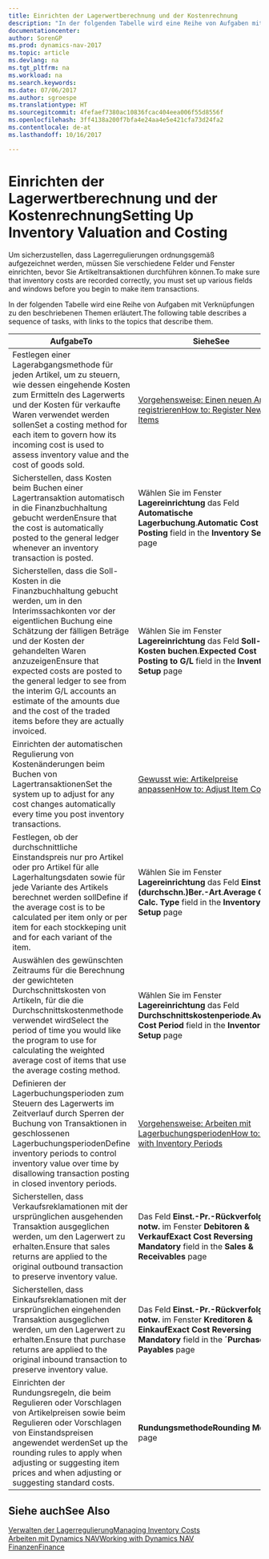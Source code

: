 ```yaml
---
title: Einrichten der Lagerwertberechnung und der Kostenrechnung
description: "In der folgenden Tabelle wird eine Reihe von Aufgaben mit Verknüpfungen zu den beschriebenen Themen erläutert."
documentationcenter: 
author: SorenGP
ms.prod: dynamics-nav-2017
ms.topic: article
ms.devlang: na
ms.tgt_pltfrm: na
ms.workload: na
ms.search.keywords: 
ms.date: 07/06/2017
ms.author: sgroespe
ms.translationtype: HT
ms.sourcegitcommit: 4fefaef7380ac10836fcac404eea006f55d8556f
ms.openlocfilehash: 3ff4138a200f7bfa4e24aa4e5e421cfa73d24fa2
ms.contentlocale: de-at
ms.lasthandoff: 10/16/2017

---
```

# <a name="setting-up-inventory-valuation-and-costing"></a><span data-ttu-id="11f58-103">Einrichten der Lagerwertberechnung und der Kostenrechnung</span><span class="sxs-lookup"><span data-stu-id="11f58-103">Setting Up Inventory Valuation and Costing</span></span>
<span data-ttu-id="11f58-104">Um sicherzustellen, dass Lagerregulierungen ordnungsgemäß aufgezeichnet werden, müssen Sie verschiedene Felder und Fenster einrichten, bevor Sie Artikeltransaktionen durchführen können.</span><span class="sxs-lookup"><span data-stu-id="11f58-104">To make sure that inventory costs are recorded correctly, you must set up various fields and windows before you begin to make item transactions.</span></span>

<span data-ttu-id="11f58-105">In der folgenden Tabelle wird eine Reihe von Aufgaben mit Verknüpfungen zu den beschriebenen Themen erläutert.</span><span class="sxs-lookup"><span data-stu-id="11f58-105">The following table describes a sequence of tasks, with links to the topics that describe them.</span></span>

|<span data-ttu-id="11f58-106">**Aufgabe**</span><span class="sxs-lookup"><span data-stu-id="11f58-106">**To**</span></span>|<span data-ttu-id="11f58-107">**Siehe**</span><span class="sxs-lookup"><span data-stu-id="11f58-107">**See**</span></span>|  
|------------|-------------|  
|<span data-ttu-id="11f58-108">Festlegen einer Lagerabgangsmethode für jeden Artikel, um zu steuern, wie dessen eingehende Kosten zum Ermitteln des Lagerwerts und der Kosten für verkaufte Waren verwendet werden sollen</span><span class="sxs-lookup"><span data-stu-id="11f58-108">Set a costing method for each item to govern how its incoming cost is used to assess inventory value and the cost of goods sold.</span></span>|[<span data-ttu-id="11f58-109">Vorgehensweise: Einen neuen Artikel registrieren</span><span class="sxs-lookup"><span data-stu-id="11f58-109">How to: Register New Items</span></span>](inventory-how-register-new-items.md)|  
|<span data-ttu-id="11f58-110">Sicherstellen, dass Kosten beim Buchen einer Lagertransaktion automatisch in die Finanzbuchhaltung gebucht werden</span><span class="sxs-lookup"><span data-stu-id="11f58-110">Ensure that the cost is automatically posted to the general ledger whenever an inventory transaction is posted.</span></span>|<span data-ttu-id="11f58-111">Wählen Sie im Fenster **Lagereinrichtung** das Feld **Automatische Lagerbuchung**.</span><span class="sxs-lookup"><span data-stu-id="11f58-111">**Automatic Cost Posting** field in the **Inventory Setup** page</span></span>|  
|<span data-ttu-id="11f58-112">Sicherstellen, dass die Soll-Kosten in die Finanzbuchhaltung gebucht werden, um in den Interimssachkonten vor der eigentlichen Buchung eine Schätzung der fälligen Beträge und der Kosten der gehandelten Waren anzuzeigen</span><span class="sxs-lookup"><span data-stu-id="11f58-112">Ensure that expected costs are posted to the general ledger to see from the interim G/L accounts an estimate of the amounts due and the cost of the traded items before they are actually invoiced.</span></span>|<span data-ttu-id="11f58-113">Wählen Sie im Fenster **Lagereinrichtung** das Feld **Soll-Kosten buchen**.</span><span class="sxs-lookup"><span data-stu-id="11f58-113">**Expected Cost Posting to G/L** field in the **Inventory Setup** page</span></span>|  
|<span data-ttu-id="11f58-114">Einrichten der automatischen Regulierung von Kostenänderungen beim Buchen von Lagertransaktionen</span><span class="sxs-lookup"><span data-stu-id="11f58-114">Set the system up to adjust for any cost changes automatically every time you post inventory transactions.</span></span>|[<span data-ttu-id="11f58-115">Gewusst wie: Artikelpreise anpassen</span><span class="sxs-lookup"><span data-stu-id="11f58-115">How to: Adjust Item Costs</span></span>](inventory-how-adjust-item-costs.md)|  
|<span data-ttu-id="11f58-116">Festlegen, ob der durchschnittliche Einstandspreis nur pro Artikel oder pro Artikel für alle Lagerhaltungsdaten sowie für jede Variante des Artikels berechnet werden soll</span><span class="sxs-lookup"><span data-stu-id="11f58-116">Define if the average cost is to be calculated per item only or per item for each stockkeping unit and for each variant of the item.</span></span>|<span data-ttu-id="11f58-117">Wählen Sie im Fenster **Lagereinrichtung** das Feld **Einst.-Pr.(durchschn.)Ber.-Art**.</span><span class="sxs-lookup"><span data-stu-id="11f58-117">**Average Cost Calc. Type** field in the **Inventory Setup** page</span></span>|  
|<span data-ttu-id="11f58-118">Auswählen des gewünschten Zeitraums für die Berechnung der gewichteten Durchschnittskosten von Artikeln, für die die Durchschnittskostenmethode verwendet wird</span><span class="sxs-lookup"><span data-stu-id="11f58-118">Select the period of time you would like the program to use for calculating the weighted average cost of items that use the average costing method.</span></span>|<span data-ttu-id="11f58-119">Wählen Sie im Fenster **Lagereinrichtung** das Feld **Durchschnittskostenperiode**.</span><span class="sxs-lookup"><span data-stu-id="11f58-119">**Average Cost Period** field in the **Inventory Setup** page</span></span>|  
|<span data-ttu-id="11f58-120">Definieren der Lagerbuchungsperioden zum Steuern des Lagerwerts im Zeitverlauf durch Sperren der Buchung von Transaktionen in geschlossenen Lagerbuchungsperioden</span><span class="sxs-lookup"><span data-stu-id="11f58-120">Define inventory periods to control inventory value over time by disallowing transaction posting in closed inventory periods.</span></span>|[<span data-ttu-id="11f58-121">Vorgehensweise: Arbeiten mit Lagerbuchungsperioden</span><span class="sxs-lookup"><span data-stu-id="11f58-121">How to: Work with Inventory Periods</span></span>](finance-how-to-work-with-inventory-periods.md)|  
|<span data-ttu-id="11f58-122">Sicherstellen, dass Verkaufsreklamationen mit der ursprünglichen ausgehenden Transaktion ausgeglichen werden, um den Lagerwert zu erhalten.</span><span class="sxs-lookup"><span data-stu-id="11f58-122">Ensure that sales returns are applied to the original outbound transaction to preserve inventory value.</span></span>|<span data-ttu-id="11f58-123">Das Feld **Einst.-Pr.-Rückverfolg. notw.** im Fenster **Debitoren & Verkauf**</span><span class="sxs-lookup"><span data-stu-id="11f58-123">**Exact Cost Reversing Mandatory** field in the **Sales & Receivables** page</span></span>|  
|<span data-ttu-id="11f58-124">Sicherstellen, dass Einkaufsreklamationen mit der ursprünglichen eingehenden Transaktion ausgeglichen werden, um den Lagerwert zu erhalten.</span><span class="sxs-lookup"><span data-stu-id="11f58-124">Ensure that purchase returns are applied to the original inbound transaction to preserve inventory value.</span></span>|<span data-ttu-id="11f58-125">Das Feld **Einst.-Pr.-Rückverfolg. notw.** im Fenster **Kreditoren & Einkauf**</span><span class="sxs-lookup"><span data-stu-id="11f58-125">**Exact Cost Reversing Mandatory** field in the **´Purchases & Payables** page</span></span>|
|<span data-ttu-id="11f58-126">Einrichten der Rundungsregeln, die beim Regulieren oder Vorschlagen von Artikelpreisen sowie beim Regulieren oder Vorschlagen von Einstandspreisen angewendet werden</span><span class="sxs-lookup"><span data-stu-id="11f58-126">Set up the rounding rules to apply when adjusting or suggesting item prices and when adjusting or suggesting standard costs.</span></span>|<span data-ttu-id="11f58-127">**Rundungsmethode**</span><span class="sxs-lookup"><span data-stu-id="11f58-127">**Rounding Method** page</span></span>|  

## <a name="see-also"></a><span data-ttu-id="11f58-128">Siehe auch</span><span class="sxs-lookup"><span data-stu-id="11f58-128">See Also</span></span>  
[<span data-ttu-id="11f58-129">Verwalten der Lagerregulierung</span><span class="sxs-lookup"><span data-stu-id="11f58-129">Managing Inventory Costs</span></span>](finance-manage-inventory-costs.md)  
[<span data-ttu-id="11f58-130">Arbeiten mit Dynamics NAV</span><span class="sxs-lookup"><span data-stu-id="11f58-130">Working with Dynamics NAV</span></span>](ui-work-product.md)  
[<span data-ttu-id="11f58-131">Finanzen</span><span class="sxs-lookup"><span data-stu-id="11f58-131">Finance</span></span>](finance.md)  

